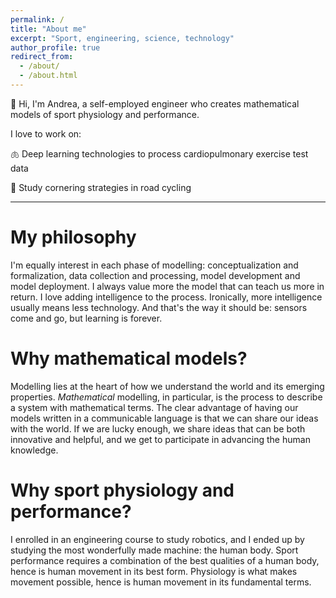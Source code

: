 ```yaml
---
permalink: /
title: "About me"
excerpt: "Sport, engineering, science, technology"
author_profile: true
redirect_from: 
  - /about/
  - /about.html
---
```


👋 Hi, I'm Andrea, a self-employed engineer who creates mathematical models of sport physiology and performance. 

I love to work on:

🫁 Deep learning technologies to process cardiopulmonary exercise test data

🚴 Study cornering strategies in road cycling

---

My philosophy
======
I'm equally interest in each phase of modelling: conceptualization and formalization, data collection and processing, model development and model deployment. I always value more the model that can teach us more in return. I love adding intelligence to the process. Ironically, more intelligence usually means less technology. And that's the way it should be: sensors come and go, but learning is forever. 

Why mathematical models?
======
Modelling lies at the heart of how we understand the world and its emerging properties. *Mathematical* modelling, in particular, is the process to describe a system with mathematical terms. The clear advantage of having our models written in a communicable language is that we can share our ideas with the world. If we are lucky enough, we share ideas that can be both innovative and helpful, and we get to participate in advancing the human knowledge. 

Why sport physiology and performance?
======
I enrolled in an engineering course to study robotics, and I ended up by studying the most wonderfully made machine: the human body. Sport performance requires a combination of the best qualities of a human body, hence is human movement in its best form. Physiology is what makes movement possible, hence is human movement in its fundamental terms. 
 